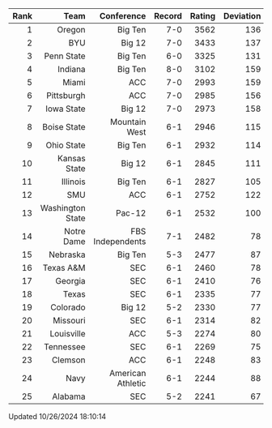 | Rank  | Team                 | Conference           | Record   | Rating | Deviation |
| ---:  | ---:                 | ---:                 | ---:     | ---:   | ---:      |
| 1     | Oregon               | Big Ten              | 7-0      | 3562   | 136       |
| 2     | BYU                  | Big 12               | 7-0      | 3433   | 137       |
| 3     | Penn State           | Big Ten              | 6-0      | 3325   | 131       |
| 4     | Indiana              | Big Ten              | 8-0      | 3102   | 159       |
| 5     | Miami                | ACC                  | 7-0      | 2993   | 159       |
| 6     | Pittsburgh           | ACC                  | 7-0      | 2985   | 156       |
| 7     | Iowa State           | Big 12               | 7-0      | 2973   | 158       |
| 8     | Boise State          | Mountain West        | 6-1      | 2946   | 115       |
| 9     | Ohio State           | Big Ten              | 6-1      | 2932   | 114       |
| 10    | Kansas State         | Big 12               | 6-1      | 2845   | 111       |
| 11    | Illinois             | Big Ten              | 6-1      | 2827   | 105       |
| 12    | SMU                  | ACC                  | 6-1      | 2752   | 122       |
| 13    | Washington State     | Pac-12               | 6-1      | 2532   | 100       |
| 14    | Notre Dame           | FBS Independents     | 7-1      | 2482   | 78        |
| 15    | Nebraska             | Big Ten              | 5-3      | 2477   | 87        |
| 16    | Texas A&M            | SEC                  | 6-1      | 2460   | 78        |
| 17    | Georgia              | SEC                  | 6-1      | 2410   | 76        |
| 18    | Texas                | SEC                  | 6-1      | 2335   | 77        |
| 19    | Colorado             | Big 12               | 5-2      | 2330   | 77        |
| 20    | Missouri             | SEC                  | 6-1      | 2314   | 82        |
| 21    | Louisville           | ACC                  | 5-3      | 2274   | 80        |
| 22    | Tennessee            | SEC                  | 6-1      | 2269   | 75        |
| 23    | Clemson              | ACC                  | 6-1      | 2248   | 83        |
| 24    | Navy                 | American Athletic    | 6-1      | 2244   | 88        |
| 25    | Alabama              | SEC                  | 5-2      | 2241   | 67        |

Updated 10/26/2024 18:10:14
